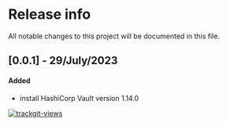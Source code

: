 # Release info

All notable changes to this project will be documented in this file.

## [0.0.1] - 29/July/2023
#### Added
* install HashiCorp Vault version 1.14.0

<a href="https://trackgit.com">
  <img src="https://us-central1-trackgit-analytics.cloudfunctions.net/token/ping/lcfhkdub7k2lpj33n2cl" alt="trackgit-views" />
</a>
